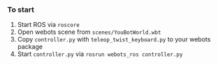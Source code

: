 ### To start

1. Start ROS via `roscore`
2. Open webots scene from `scenes/YouBotWorld.wbt`
3. Copy `controller.py`  with `teleop_twist_keyboard.py` to your webots package
4. Start `controller.py` via `rosrun webots_ros controller.py`
